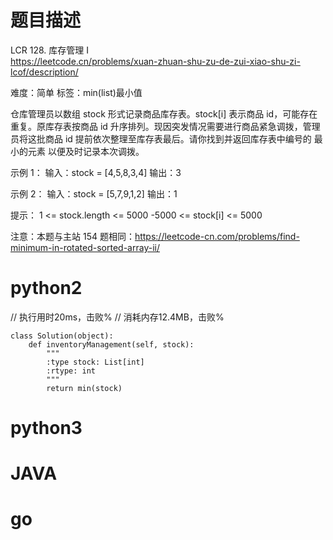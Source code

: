 # 题目描述

LCR 128. 库存管理 I  
https://leetcode.cn/problems/xuan-zhuan-shu-zu-de-zui-xiao-shu-zi-lcof/description/  

难度：简单
标签：min(list)最小值

仓库管理员以数组 stock 形式记录商品库存表。stock[i] 表示商品 id，可能存在重复。原库存表按商品 id 升序排列。现因突发情况需要进行商品紧急调拨，管理员将这批商品 id 提前依次整理至库存表最后。请你找到并返回库存表中编号的 最小的元素 以便及时记录本次调拨。

示例 1：
输入：stock = [4,5,8,3,4]
输出：3

示例 2：
输入：stock = [5,7,9,1,2]
输出：1

提示：
1 <= stock.length <= 5000
-5000 <= stock[i] <= 5000

注意：本题与主站 154 题相同：https://leetcode-cn.com/problems/find-minimum-in-rotated-sorted-array-ii/

# python2

// 执行用时20ms，击败%
// 消耗内存12.4MB，击败%
```
class Solution(object):
    def inventoryManagement(self, stock):
        """
        :type stock: List[int]
        :rtype: int
        """
        return min(stock)
```

# python3 

# JAVA

# go
